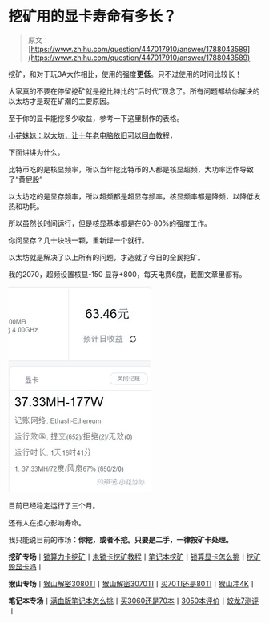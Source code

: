 <!--yml
category: 挖矿
date: 2022-06-26 00:00:00
-->

# 挖矿用的显卡寿命有多长？

> 原文：[https://www.zhihu.com/question/447017910/answer/1788043589](https://www.zhihu.com/question/447017910/answer/1788043589)

 挖矿，和对于玩3A大作相比，使用的强度**更低**。只不过使用的时间比较长！

大家真的不要在停留挖矿就是挖比特比的“后时代”观念了。所有问题都给你解决的以太坊才是现在矿潮的主要原因。

至于你的显卡能挖多少收益，参考一下这里制作的表格。

[小花妹妹：以太坊，让十年老电脑依旧可以回血教程](https://zhuanlan.zhihu.com/p/355955385)，

下面讲讲为什么。

比特币吃的是核显频率，所以当年挖比特币的人都是核显超频，大功率运作导致了“黄屁股”

以太坊吃的是显存频率，所以超频都是超显存频率，核显频率都是降频，以降低发热和功耗。

所以虽然长时间运行，但是核显基本都是在60-80%的强度工作。

你问显存？几十块钱一颗，重新焊一个就行。

以太坊就是解决了以上所有的问题，才造就了今日的全民挖矿。

我的2070，超频设置核显-150 显存+800，每天电费6度，截图文章里都有。

![](img/42fc1c2e0a0c36d2639ffe3562670d11.png)

目前已经稳定运行了三个月。

还有人在担心影响寿命。

我只能说目前的市场：**你挖，或者不挖。只要是二手，一律按矿卡处理。**

**挖矿专场**丨[锁算力卡挖矿](https://zhuanlan.zhihu.com/p/399409039)丨[未锁卡挖矿教程](https://zhuanlan.zhihu.com/p/355955385)丨[笔记本挖矿](https://zhuanlan.zhihu.com/p/360451565)丨[锁算显卡怎么挑](https://zhuanlan.zhihu.com/p/374342633)丨[挖矿毁显卡吗](https://zhuanlan.zhihu.com/p/358944242)丨

**猴山专场**丨[猴山解密3080TI](https://zhuanlan.zhihu.com/p/379179943)丨[猴山解密3070TI](https://zhuanlan.zhihu.com/p/379428935)丨[买70TI还是80TI](https://zhuanlan.zhihu.com/p/379846007)丨[猴山冲4K](https://zhuanlan.zhihu.com/p/380129626)丨

**笔记本专场**丨[满血版笔记本怎么挑](https://zhuanlan.zhihu.com/p/374748213)丨[买3060还是70本](https://www.zhihu.com/question/447817962/answer/1909204347)丨[3050本评价](https://www.zhihu.com/question/462045112/answer/1913547325)丨[蛟龙7测评](https://zhuanlan.zhihu.com/p/369226521)丨